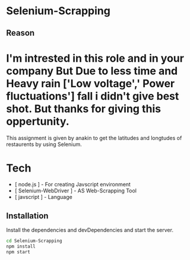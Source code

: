 # Selenium-Scrapping


## Reason
# I'm intrested in this role and in your company But Due to less time and Heavy rain ['Low voltage',' Power fluctuations'] fall i didn't give best shot. But thanks for giving this oppertunity.


This assignment is given by anakin to get the latitudes and longtudes of restaurents by using Selenium.

# Tech
- [ node.js ] - For creating Javscript environment
- [ Selenium-WebDriver ] - AS Web-Scrapping Tool
- [ javscript ] - Language

## Installation

Install the dependencies and devDependencies and start the server.

```sh
cd Selenium-Scrapping
npm install
npm start
```



